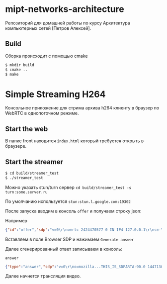 # mipt-networks-architecture

Репозиторий для домашней работы по курсу Архитектура компьютерных сетей [Петров Алексей].

## Build

Сборка происходит с помощью cmake

```sh
$ mkdir build
$ cmake ..
$ make
```

# Simple Streaming H264

Консольное приложение для стрима архива h264 клиенту в браузер по WebRTC в однопоточном режиме.

## Start the web

В папке front находится `index.html` который требуется открыть в браузере.

## Start the streamer

```sh
$ cd build/streamer_test
$ ./streamer_test
```

Можно указать stun/turn сервер
```cd build/streamer_test -s turn:some.server.ru```

По умолчанию используется `stun:stun.l.google.com:19302`

После запуска вводим в консоль `offer` и получаем строку json:

Например

```json
{"id":"offer","sdp":"v=0\r\no=rtc 2424470577 0 IN IP4 127.0.0.1\r\ns=-\r\nt=0 0\r\na=group:BUNDLE video-stream\r\na=group:LS video-stream\r\na=msid-semantic:WMS *\r\na=setup:actpass\r\na=ice-ufrag:PgHG\r\na=ice-pwd:Ea84UxHOJZ/WT3QCugiA5u\r\na=fingerprint:sha-256 5A:87:CD:A2:BF:80:CE:B9:40:C1:A2:A2:9A:DB:DD:C3:98:34:B0:FD:2E:E0:1D:54:04:22:7D:05:71:5B:82:12\r\nm=video 54778 UDP/TLS/RTP/SAVPF 102\r\nc=IN IP4 10.233.128.97\r\na=bundle-only\r\na=mid:video-stream\r\na=sendonly\r\na=ssrc:1 cname:video-stream\r\na=ssrc:1 msid:stream1 video-stream\r\na=rtcp-mux\r\na=rtpmap:102 H264/90000\r\na=rtcp-fb:102 nack\r\na=rtcp-fb:102 nack pli\r\na=rtcp-fb:102 goog-remb\r\na=fmtp:102 profile-level-id=42e01f;packetization-mode=1;level-asymmetry-allowed=1\r\na=candidate:1 1 UDP 2122317823 10.233.128.97 54778 typ host\r\na=candidate:2 1 UDP 1686110207 213.251.249.180 54778 typ srflx raddr 0.0.0.0 rport 0\r\na=end-of-candidates\r\n","type":"offer"}
```

Вставляем в поле Browser SDP и нажимаем `Generate answer`

Далее сгенерированный ответ записываем в консоль:

`answer`
```json
{"type":"answer","sdp":"v=0\r\no=mozilla...THIS_IS_SDPARTA-90.0 1447130223547361748 0 IN IP4 0.0.0.0\r\ns=-\r\nt=0 0\r\na=fingerprint:sha-256 8A:9B:76:B7:04:EE:D0:76:FC:74:54:9C:C9:04:34:01:0A:D9:B7:A4:CE:05:2A:B6:46:9B:DE:26:52:4F:F6:BB\r\na=ice-options:trickle\r\na=msid-semantic:WMS *\r\nm=video 9 UDP/TLS/RTP/SAVPF 102\r\nc=IN IP4 0.0.0.0\r\na=recvonly\r\na=fmtp:102 profile-level-id=42e01f;level-asymmetry-allowed=1;packetization-mode=1\r\na=ice-pwd:e1072338b8ea5b93588e5669f1f159f6\r\na=ice-ufrag:c86b5471\r\na=mid:video-stream\r\na=rtcp-fb:102 nack\r\na=rtcp-fb:102 nack pli\r\na=rtcp-fb:102 goog-remb\r\na=rtcp-mux\r\na=rtpmap:102 H264/90000\r\na=setup:active\r\na=ssrc:4206433783 cname:{719f8c79-8b08-4e00-97d4-e133fa629fe4}\r\n"}
```

Далее начнется трансляция видео.